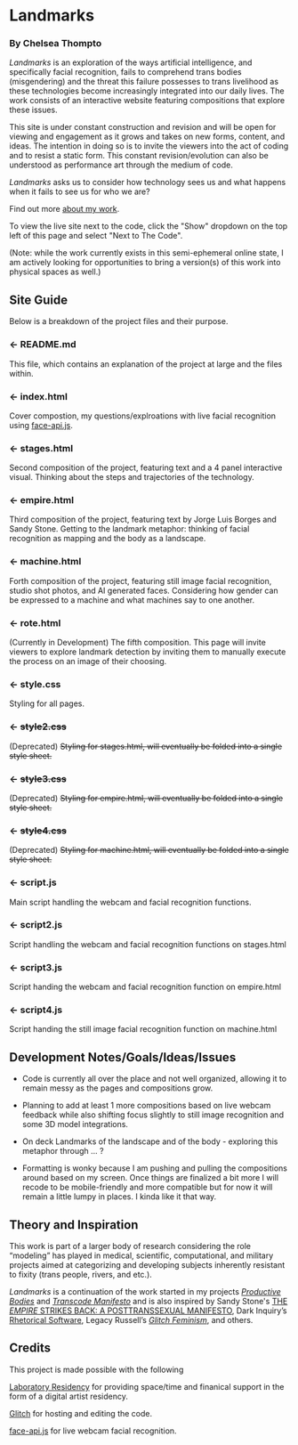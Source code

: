 # Landmarks
### By Chelsea Thompto

*Landmarks* is an exploration of the ways artificial intelligence, and specifically facial recognition, fails to comprehend trans bodies (misgendering) and the threat this failure possesses to trans livelihood as these technologies become increasingly integrated into our daily lives. The work consists of an interactive website featuring compositions that explore these issues. 

This site is under constant construction and revision and will be open for viewing and engagement as it grows and takes on new forms, content, and ideas. The intention in doing so is to invite the viewers into the act of coding and to resist a static form. This constant revision/evolution can also be understood as performance art through the medium of code. 

*Landmarks* asks us to consider how technology sees us and what happens when it fails to see us for who we are?

Find out more [about my work](https://www.chelsea.technology).

To view the live site next to the code, click the "Show" dropdown on the top left of this page and select "Next to The Code".

(Note: while the work currently exists in this semi-ephemeral online state, I am actively looking for opportunities to bring a version(s) of this work into physical spaces as well.)


## Site Guide
Below is a breakdown of the project files and their purpose.

### ← README.md

This file, which contains an explanation of the project at large and the files within.

### ← index.html

Cover compostion, my questions/explroations with live facial recognition using [face-api.js](https://github.com/justadudewhohacks/face-api.js/).

### ← stages.html

Second composition of the project, featuring text and a 4 panel interactive visual. Thinking about the steps and trajectories of the technology.

### ← empire.html

Third composition of the project, featuring text by Jorge Luis Borges and Sandy Stone. Getting to the landmark metaphor: thinking of facial recognition as mapping and the body as a landscape.

### ← machine.html

Forth composition of the project, featuring still image facial recognition, studio shot photos, and AI generated faces. Considering how gender can be expressed to a machine and what machines say to one another.

### ← rote.html

(Currently in Development) The fifth composition. This page will invite viewers to explore landmark detection by inviting them to manually execute the process on an image of their choosing. 

### ← style.css

Styling for all pages.

### ← ~~style2.css~~

(Deprecated) ~~Styling for stages.html, will eventually be folded into a single style sheet.~~

### ← ~~style3.css~~

(Deprecated) ~~Styling for empire.html, will eventually be folded into a single style sheet.~~

### ← ~~style4.css~~

(Deprecated) ~~Styling for machine.html, will eventually be folded into a single style sheet.~~

### ← script.js

Main script handling the webcam and facial recognition functions.

### ← script2.js

Script handling the webcam and facial recognition functions on stages.html

### ← script3.js

Script handing the webcam and facial recognition function on empire.html

### ← script4.js

Script handing the still image facial recognition function on machine.html


## Development Notes/Goals/Ideas/Issues

- Code is currently all over the place and not well organized, allowing it to remain messy as the pages and compositions grow.

- Planning to add at least 1 more compositions based on live webcam feedback while also shifting focus slightly to still image recognition and some 3D model integrations.

- On deck Landmarks of the landscape and of the body - exploring this metaphor through ... ?

- Formatting is wonky because I am pushing and pulling the compositions around based on my screen. Once things are finalized a bit more I will recode to be mobile-friendly and more compatible but for now it will remain a little lumpy in places. I kinda like it that way.


## Theory and Inspiration
This work is part of a larger body of research considering the role “modeling” has played in medical, scientific, computational, and military projects aimed at categorizing and developing subjects inherently resistant to fixity (trans people, rivers, and etc.). 

*Landmarks* is a continuation of the work started in my projects [*Productive Bodies*](https://www.chelseathompto.com/productive-bodies) and [*Transcode Manifesto*](https://www.chelseathompto.com/transcode-manifesto) and is also inspired by Sandy Stone's [THE *EMPIRE* STRIKES BACK: A POSTTRANSSEXUAL MANIFESTO](https://sandystone.com/empire-strikes-back.pdf), Dark Inquiry’s [Rhetorical Software](https://thenewinquiry.com/dark-inquiry/), Legacy Russell’s [*Glitch Feminism*](https://www.versobooks.com/books/3668-glitch-feminism), and others. 


## Credits
This project is made possible with the following

[Laboratory Residency](https://residency.laboratoryspokane.com/) for providing space/time and finanical support in the form of a digital artist residency.

[Glitch](https://glitch.com/) for hosting and editing the code.

[face-api.js](https://github.com/justadudewhohacks/face-api.js/) for live webcam facial recognition.
